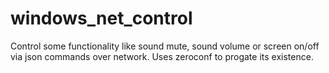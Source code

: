 windows_net_control
===================

Control some functionality like sound mute, sound volume or screen on/off via json commands over network. Uses zeroconf to progate its existence.


